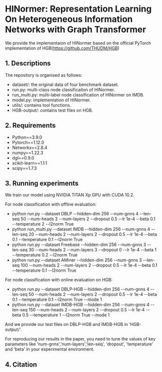 # HINormer: Representation Learning On Heterogeneous Information Networks with Graph Transformer

We provide the implementaion of HINormer based on the official PyTorch implementation of HGB(https://github.com/THUDM/HGB)

## 1. Descriptions
The repository is organised as follows:

- dataset/: the original data of four benchmark dataset.
- run.py: multi-class node classificaiton of HINormer.
- run_multi.py: multi-label node classification of HINormer on IMDB.
- model.py: implementation of HINormer.
- utils/: contains tool functions.
- HGB-output/: contains test files on HGB.


## 2. Requirements

- Python==3.9.0
- Pytorch==1.12.0
- Networkx==2.8.4
- numpy==1.22.3
- dgl==0.9.0
- scikit-learn==1.1.1
- scipy==1.7.3

## 3. Running experiments

We train our model using NVIDIA TITAN Xp GPU with CUDA 10.2.

For node classification with offline evaluation:

- python run.py --dataset DBLP --hidden-dim 256 --num-gnns 4 --len-seq 50 --num-heads 2 --num-layers 2 --dropout 0.5 --lr 1e-4 --beta 0.1 --temperature 2 --l2norm True
- python run_multi.py --dataset IMDB --hidden-dim 256 --num-gnns 4 --len-seq 20 --num-heads 2 --num-layers 2 --dropout 0.5 --lr 1e-4 --beta 0.1 --temperature 0.1 --l2norm True
- python run.py --dataset Freebase --hidden-dim 256 --num-gnns 3 --len-seq 30 --num-heads 2 --num-layers 3 --dropout 0 --lr 1e-4 --beta 1 --temperature 0.2 --l2norm True
- python run.py --dataset AMiner --hidden-dim 256 --num-gnns 3 --len-seq 100 --num-heads 2 --num-layers 2 --dropout 0.5 --lr 1e-4 --beta 0.1 --temperature 0.1 --l2norm True

For node classification with online evaluation on HGB:

- python run.py --dataset DBLP-HGB --hidden-dim 256 --num-gnns 4 --len-seq 50 --num-heads 2 --num-layers 2 --dropout 0.5 --lr 1e-4 --beta 0.1 --temperature 0.1 --l2norm True --mode 1
- python run.py --dataset IMDB-HGB --hidden-dim 256 --num-gnns 4 --len-seq 150 --num-heads 2 --num-layers 2 --dropout 0.5 --lr 1e-4 --beta 0.5 --temperature 1 --l2norm True --mode 1

And we provide our test files on DBLP-HGB and IMDB-HGB in 'HGB-output/'.

For reproducing our results in the paper, you need to tune the values of key parameters like 'num-gnns','num-layers','len-seq', 'dropout', 'temperature' and 'beta'  in your experimental environment.

## 4. Citation
